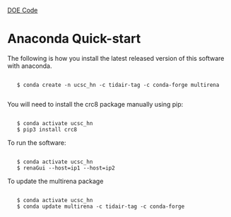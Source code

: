 
[DOE Code](https://www.osti.gov/doecode/biblio/77806)

# Anaconda Quick-start

The following is how you install the latest released version of this software with anaconda.

```

   $ conda create -n ucsc_hn -c tidair-tag -c conda-forge multirena


```

You will need to install the crc8 package manually using pip:


```

   $ conda activate ucsc_hn
   $ pip3 install crc8

```

To run the software:

```

   $ conda activate ucsc_hn
   $ renaGui --host=ip1 --host=ip2

```

To update the multirena package

```

   $ conda activate ucsc_hn
   $ conda update multirena -c tidair-tag -c conda-forge

```
